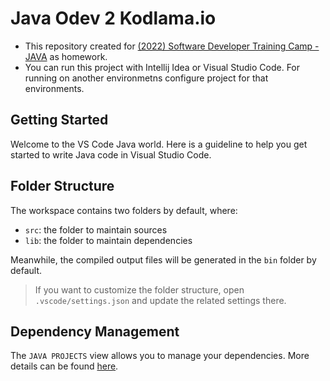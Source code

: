 # Java Odev 2 Kodlama.io

- This repository created for [(2022) Software Developer Training Camp - JAVA](https://www.kodlama.io/p/yazilim-gelistirici-yetistirme-kampi21) as homework.
- You can run this project with Intellij Idea or Visual Studio Code. For running on another environmetns configure project for that environments.

## Getting Started

Welcome to the VS Code Java world. Here is a guideline to help you get started to write Java code in Visual Studio Code.

## Folder Structure

The workspace contains two folders by default, where:

- `src`: the folder to maintain sources
- `lib`: the folder to maintain dependencies

Meanwhile, the compiled output files will be generated in the `bin` folder by default.

> If you want to customize the folder structure, open `.vscode/settings.json` and update the related settings there.

## Dependency Management

The `JAVA PROJECTS` view allows you to manage your dependencies. More details can be found [here](https://github.com/microsoft/vscode-java-dependency#manage-dependencies).
